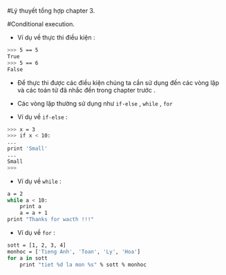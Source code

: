 #Lý thuyết tổng hợp chapter 3.

#Conditional execution.

- Ví dụ về thực thi điều kiện :

```sh
>>> 5 == 5
True
>>> 5 == 6
False
```

- Để thực thi được các điều kiện chúng ta cần sử dụng đến các vòng lặp và các toán tử đã nhắc đến trong chapter trước .

- Các vòng lặp thường sử dụng như `if-else` , `while` , `for`

- Ví dụ về `if-else` :

```sh
>>> x = 3
>>> if x < 10:
...
print 'Small'
...
Small
>>>
```

- Ví dụ về `while` : 

```sh
a = 2
while a < 10:
    print a
    a = a + 1
print "Thanks for wacth !!!"
```

- Ví dụ về `for` : 

```sh
sott = [1, 2, 3, 4]
monhoc = ['Tieng Anh', 'Toan', 'Ly', 'Hoa']
for a in sott
    print "tiet %d la mon %s" % sott % monhoc
```